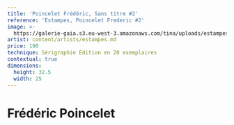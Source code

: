 ```yaml
---
title: 'Poincelet Frédéric, Sans titre #2'
reference: 'Estampes, Poincelet Frederic #2'
image: >-
  https://galerie-gaia.s3.eu-west-3.amazonaws.com/tina/uploads/estampes/galerie-gaia-poincelet-frederic-395.jpg
artist: content/artists/estampes.md
price: 190
technique: Sérigraphie Edition en 20 exemplaires
contextual: true
dimensions:
  height: 32.5
  width: 25
---
```


# Frédéric Poincelet
